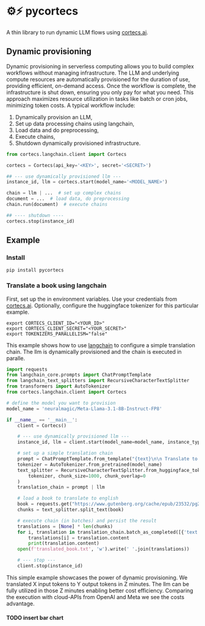 # ⚙️⚡ pycortecs

A thin library to run dynamic LLM flows using [cortecs.ai](https://cortecs.ai).

## Dynamic provisioning

Dynamic provisioning in serverless computing allows you to build complex workflows without managing infrastructure. The
LLM and underlying compute resources are automatically provisioned for the duration of use, providing efficient,
on-demand access. Once the workflow is complete, the infrastructure is shut down, ensuring you only pay for what you
need. This approach maximizes resource utilization in tasks like batch or cron jobs, minimizing token costs. A typical
workflow include:

1. Dynamically provision an LLM,
2. Set up data processing chains using langchain,
3. Load data and do preprocessing,
4. Execute chains,
5. Shutdown dynamically provisioned infrastructure.

```python
from cortecs.langchain.client import Cortecs

cortecs = Cortecs(api_key='<KEY>', secret='<SECRET>')

## --- use dynamically provisioned llm ---
instance_id, llm = cortecs.start(model_name='<MODEL_NAME>')

chain = llm | ...  # set up complex chains
document = ...  # load data, do preprocessing
chain.run(document)  # execute chains

## ---- shutdown ----
cortecs.stop(instance_id)
```

## Example

### Install

```
pip install pycortecs
```

### Translate a book using langchain

First, set up the in environment variables. Use your credentials from [cortecs.ai](https://cortecs.ai). Optionally,
configure the huggingface tokenizer for this particular example.

```
export CORTECS_CLIENT_ID="<YOUR_ID>"
export CORTECS_CLIENT_SECRET="<YOUR_SECRET>"
export TOKENIZERS_PARALLELISM="false"
```

This example shows how to use [langchain](https://python.langchain.com) to configure a simple translation chain. 
The llm is dynamically provisioned and the chain is executed in paralle. 

```python
import requests
from langchain_core.prompts import ChatPromptTemplate
from langchain_text_splitters import RecursiveCharacterTextSplitter
from transformers import AutoTokenizer
from cortecs.langchain.client import Cortecs

# define the model you want to provision
model_name = 'neuralmagic/Meta-Llama-3.1-8B-Instruct-FP8'

if __name__ == '__main__':
    client = Cortecs()

    # --- use dynamically provisioned llm ---
    instance_id, llm = client.start(model_name=model_name, instance_type='NVIDIA_L4_1')

    # set up a simple translation chain
    prompt = ChatPromptTemplate.from_template("{text}\n\n Translate to english:")
    tokenizer = AutoTokenizer.from_pretrained(model_name)
    text_splitter = RecursiveCharacterTextSplitter.from_huggingface_tokenizer(
        tokenizer, chunk_size=1000, chunk_overlap=0
    )
    translation_chain = prompt | llm

    # load a book to translate to english
    book = requests.get("https://www.gutenberg.org/cache/epub/23532/pg23532.txt").text
    chunks = text_splitter.split_text(book)

    # execute chain (in batches) and persist the result
    translations = [None] * len(chunks)
    for i, translation in translation_chain.batch_as_completed([{'text': chunk} for chunk in chunks]):
        translations[i] = translation.content
        print(translation.content)
    open(f'translated_book.txt', 'w').write(' '.join(translations))

    # --- stop ---
    client.stop(instance_id)
```

This simple example showcases the power of dynamic provisioning. We translated X input tokens to Y output tokens in Z minutes.
The llm can be fully utilized in those Z minutes enabling better cost efficiency. Comparing the execution with cloud-APIs from
OpenAI and Meta we see the costs advantage.

#### TODO insert bar chart